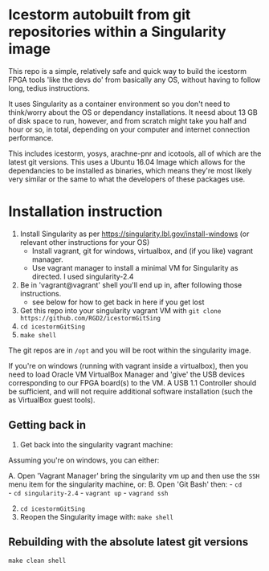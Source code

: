 # Icestorm autobuilt from git repositories within a Singularity image

This repo is a simple, relatively safe and quick way to build the icestorm FPGA tools 'like the devs do' from basically any OS, without having to follow long, tedius instructions.

It uses Singularity as a container environment so you don't need to think/worry about the OS or dependancy installations.
It neesd about 13 GB of disk space to run, however, and from scratch might take you half and hour or so, in total, depending on your computer and internet connection performance.

This includes icestorm, yosys, arachne-pnr and icotools, all of which are the latest git versions.
This uses a Ubuntu 16.04 Image which allows for the dependancies to be installed as binaries, which means they're most likely very similar or the same to what the developers of these packages use.



# Installation instruction

1. Install Singularity as per <https://singularity.lbl.gov/install-windows> (or relevant other instructions for your OS)
	- Install vagrant, git for windows, virtualbox, and (if you like) vagrant manager.
	- Use vagrant manager to install a minimal VM for Singularity as directed. I used singularity-2.4
2. Be in 'vagrant@vagrant' shell you'll end up in, after following those instructions.
	- see below for how to get back in here if you get lost
3. Get this repo into your singularity vagrant VM with `git clone https://github.com/RGD2/icestormGitSing`
4. `cd icestormGitSing`
4. `make shell`

The git repos are in `/opt` and you will be root within the singularity image.

If you're on windows (running with vagrant inside a virtualbox), then you need to load Oracle VM VirtualBox Manager and 'give' the USB devices corresponding to our FPGA board(s) to the VM. A USB 1.1 Controller should be sufficient, and will not require additional software installation (such the as VirtualBox guest tools).

## Getting back in

1. Get back into the singularity vagrant machine:

Assuming you're on windows, you can either:

A. Open 'Vagrant Manager' bring the singularity vm up and then use the `SSH` menu item for the singularity machine, or:
B. Open 'Git Bash' then:
    - `cd `  
    - `cd singularity-2.4`
    - `vagrant up`
    - `vagrand ssh`

2. `cd icestormGitSing`
3. Reopen the Singularity image with: `make shell`

## Rebuilding with the absolute latest git versions

`make clean shell` 


